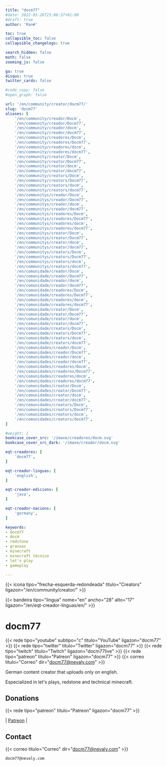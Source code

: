 ```yaml
---
title: "docm77"
#date: 2022-03-26T23:08:37+01:00
#draft: true
author: 'Ran#'

toc: true
collapsible_toc: false
collapsible_changelogs: true

search_hidden: false
math: false
zooming_js: false

ga: true
disqus: true
twitter_cards: false

#code_copy: false
#open_graph: false

url: '/en/community/creator/docm77/'
slug: 'docm77'
aliases: [
    '/en/community/creador/Docm',
    '/en/community/creador/Docm77',
    '/en/community/creador/docm',
    '/en/community/creador/docm77',
    '/en/community/creadores/Docm',
    '/en/community/creadores/Docm77',
    '/en/community/creadores/docm',
    '/en/community/creadores/docm77',
    '/en/community/creator/Docm',
    '/en/community/creator/Docm77',
    '/en/community/creator/docm',
    '/en/community/creator/docm77',
    '/en/community/creators/Docm',
    '/en/community/creators/Docm77',
    '/en/community/creators/docm',
    '/en/community/creators/docm77',
    '/en/communitys/creador/Docm',
    '/en/communitys/creador/Docm77',
    '/en/communitys/creador/docm',
    '/en/communitys/creador/docm77',
    '/en/communitys/creadores/Docm',
    '/en/communitys/creadores/Docm77',
    '/en/communitys/creadores/docm',
    '/en/communitys/creadores/docm77',
    '/en/communitys/creator/Docm',
    '/en/communitys/creator/Docm77',
    '/en/communitys/creator/docm',
    '/en/communitys/creator/docm77',
    '/en/communitys/creators/Docm',
    '/en/communitys/creators/Docm77',
    '/en/communitys/creators/docm',
    '/en/communitys/creators/docm77',
    '/en/comunidade/creador/Docm',
    '/en/comunidade/creador/Docm77',
    '/en/comunidade/creador/docm',
    '/en/comunidade/creador/docm77',
    '/en/comunidade/creadores/Docm',
    '/en/comunidade/creadores/Docm77',
    '/en/comunidade/creadores/docm',
    '/en/comunidade/creadores/docm77',
    '/en/comunidade/creator/Docm',
    '/en/comunidade/creator/Docm77',
    '/en/comunidade/creator/docm',
    '/en/comunidade/creator/docm77',
    '/en/comunidade/creators/Docm',
    '/en/comunidade/creators/Docm77',
    '/en/comunidade/creators/docm',
    '/en/comunidade/creators/docm77',
    '/en/comunidades/creador/Docm',
    '/en/comunidades/creador/Docm77',
    '/en/comunidades/creador/docm',
    '/en/comunidades/creador/docm77',
    '/en/comunidades/creadores/Docm',
    '/en/comunidades/creadores/Docm77',
    '/en/comunidades/creadores/docm',
    '/en/comunidades/creadores/docm77',
    '/en/comunidades/creator/Docm',
    '/en/comunidades/creator/Docm77',
    '/en/comunidades/creator/docm',
    '/en/comunidades/creator/docm77',
    '/en/comunidades/creators/Docm',
    '/en/comunidades/creators/Docm77',
    '/en/comunidades/creators/docm',
    '/en/comunidades/creators/docm77',
]

#weight: 1
bookcase_cover_src: '/imaxe/creadores/docm.svg'
bookcase_cover_src_dark: '/imaxe/creador/docm.svg'

eqt-creadores: [
    'docm77',
]

eqt-creador-linguas: [
    'english',
]

eqt-creador-edicions: [
    'java',
]

eqt-creador-nacions: [
    'germany',
]

keywords:
- docm77
- docm
- redstone
- granxas
- minecraft
- minecraft técnico
- let's play
- gameplay

---
```


{{< icona tipo="frecha-esquerda-redondeada" titulo="Creators" ligazon="/en/community/creator/" >}}

{{< bandeira tipo="lingua" nome="en" ancho="28" alto="17" ligazon="/en/eqt-creador-linguas/en/" >}}

# docm77

{{< rede tipo="youtube" subtipo="c" titulo="YouTube" ligazon="docm77" >}}
{{< rede tipo="twitter" titulo="Twitter" ligazon="docm77" >}}
{{< rede tipo="twitch" titulo="Twitch" ligazon="docm77live" >}}
{{< rede tipo="patreon" titulo="Patreon" ligazon="docm77" >}}
{{< correo titulo="Correo" dir="docm77@nevaly.com" >}}

German content creator that uploads only on english.

Especialized in let's plays, redstone and technical minecraft.

## Donations

{{< rede tipo="patreon" titulo="Patreon" ligazon="docm77" >}}

|
[Patreon](https://www.patreon.com/docm77)
|

## Contact

{{< correo titulo="Correo" dir="docm77@nevaly.com" >}}

```
docm77@nevaly.com
```
